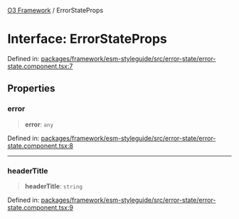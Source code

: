 [O3 Framework](../API.md) / ErrorStateProps

# Interface: ErrorStateProps

Defined in: [packages/framework/esm-styleguide/src/error-state/error-state.component.tsx:7](https://github.com/openmrs/openmrs-esm-core/blob/85cde3ce59cd3d29230c98040a3f53525e808725/packages/framework/esm-styleguide/src/error-state/error-state.component.tsx#L7)

## Properties

### error

> **error**: `any`

Defined in: [packages/framework/esm-styleguide/src/error-state/error-state.component.tsx:8](https://github.com/openmrs/openmrs-esm-core/blob/85cde3ce59cd3d29230c98040a3f53525e808725/packages/framework/esm-styleguide/src/error-state/error-state.component.tsx#L8)

***

### headerTitle

> **headerTitle**: `string`

Defined in: [packages/framework/esm-styleguide/src/error-state/error-state.component.tsx:9](https://github.com/openmrs/openmrs-esm-core/blob/85cde3ce59cd3d29230c98040a3f53525e808725/packages/framework/esm-styleguide/src/error-state/error-state.component.tsx#L9)

